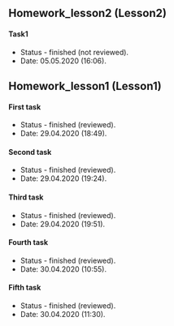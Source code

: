 ## Homework_lesson2 (Lesson2)
#### Task1
* Status - finished  (not reviewed).
* Date: 05.05.2020 (16:06).

## Homework_lesson1 (Lesson1)
#### First task
* Status - finished (reviewed).
* Date: 29.04.2020 (18:49).

#### Second task
* Status - finished (reviewed).
* Date: 29.04.2020 (19:24).

#### Third task
* Status - finished (reviewed).
* Date: 29.04.2020 (19:51).

#### Fourth task
* Status - finished (reviewed).
* Date: 30.04.2020 (10:55).

#### Fifth task
* Status - finished (reviewed).
* Date: 30.04.2020 (11:30).